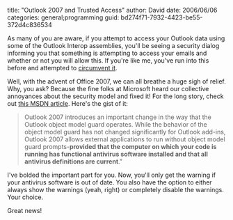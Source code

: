 
title: "Outlook 2007 and Trusted Access"
author: David
date: 2006/06/06
categories: general;programming
guid: bd274f71-7932-4423-be55-372d4c836534

As many of you are aware, if you attempt to access your Outlook data using some of the Outlook Interop assemblies, you'll be seeing a security dialog informing you that something is attempting to access your emails and whether or not you will allow this. If you're like me, you've run into this before and attempted to [circumvent it](http://www.mohundro.com/blog/PermaLink,guid,7f402ce8-f923-4e77-bd87-4414ae0aaa88.aspx).

Well, with the advent of Office 2007, we can all breathe a huge sigh of relief. Why, you ask? Because the fine folks at Microsoft heard our collective annoyances about the security model and fixed it! For the long story, check out [this MSDN article](http://msdn2.microsoft.com/en-us/ms772422.aspx). Here's the gist of it:

> Outlook 2007 introduces an important change in the way that the Outlook object model guard operates. While the behavior of the object model guard has not changed significantly for Outlook add-ins, Outlook 2007 allows external applications to run without object model guard prompts-**provided that the computer on which your code is running has functional antivirus software installed and that all antivirus definitions are current**."

I've bolded the important part for you. Now, you'll only get the warning if your antivirus software is out of date. You also have the option to either always show the warnings (yeah, right) or completely disable the warnings. Your choice.

Great news!

